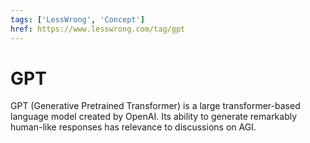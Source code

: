 ```yaml
---
tags: ['LessWrong', 'Concept']
href: https://www.lesswrong.com/tag/gpt
---
```


# GPT
GPT (Generative Pretrained Transformer) is a large transformer-based language model created by OpenAI. Its ability to generate remarkably human-like responses has relevance to discussions on AGI. 

